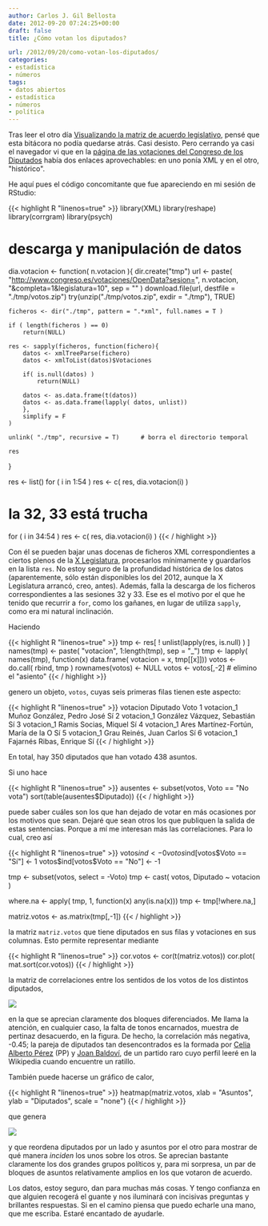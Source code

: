 ```yaml
---
author: Carlos J. Gil Bellosta
date: 2012-09-20 07:24:25+00:00
draft: false
title: ¿Cómo votan los diputados?

url: /2012/09/20/como-votan-los-diputados/
categories:
- estadística
- números
tags:
- datos abiertos
- estadística
- números
- política
---
```


Tras leer el otro día [Visualizando la matriz de acuerdo legislativo](http://computandocienciapolitica.blogspot.com.es/2011/12/visualuzacion-matriz-de-acuerdo.html), pensé que esta bitácora no podía quedarse atrás. Casi desisto. Pero cerrando ya casi el navegador vi que en la [página de las votaciones del Congreso de los Diputados](http://www.congreso.es/portal/page/portal/Congreso/Congreso/Actualidad/Votaciones) había dos enlaces aprovechables: en uno ponía XML y en el otro, "histórico".

He aquí pues el código concomitante que fue apareciendo en mi sesión de RStudio:

{{< highlight R "linenos=true" >}}
library(XML)
library(reshape)
library(corrgram)
library(psych)

# descarga y manipulación de datos

dia.votacion <- function( n.votacion ){
    dir.create("tmp")
    url <- paste( "http://www.congreso.es/votaciones/OpenData?sesion=",
            n.votacion, "&completa=1&legislatura=10", sep = "" )
    download.file(url, destfile = "./tmp/votos.zip")
    try(unzip("./tmp/votos.zip", exdir = "./tmp"), TRUE)

    ficheros <- dir("./tmp", pattern = ".*xml", full.names = T )

    if ( length(ficheros ) == 0)
        return(NULL)

    res <- sapply(ficheros, function(fichero){
        datos <- xmlTreeParse(fichero)
        datos <- xmlToList(datos)$Votaciones

        if( is.null(datos) )
            return(NULL)

        datos <- as.data.frame(t(datos))
        datos <- as.data.frame(lapply( datos, unlist))
        },
        simplify = F
    )

    unlink( "./tmp", recursive = T)      # borra el directorio temporal

    res
}

res <- list()
for ( i in  1:54 ) res <- c( res, dia.votacion(i) )
# la 32, 33 está trucha
for ( i in 34:54 ) res <- c( res, dia.votacion(i) )
{{< / highlight >}}

Con él se pueden bajar unas docenas de ficheros XML correspondientes a ciertos plenos de la [X Legislatura](http://es.wikipedia.org/wiki/X_Legislatura_de_Espa%C3%B1a), procesarlos mínimamente y guardarlos en la lista `res`. No estoy seguro de la profundidad histórica de los datos (aparentemente, sólo están disponibles los del 2012, aunque la X Legislatura arrancó, creo, antes). Además, falla la descarga de los ficheros correspondientes a las sesiones 32 y 33. Ese es el motivo por el que he tenido que recurrir a `for`, como los gañanes, en lugar de utiliza `sapply`, como era mi natural inclinación.

Haciendo

{{< highlight R "linenos=true" >}}
tmp <- res[ ! unlist(lapply(res, is.null) ) ]
names(tmp) <- paste( "votacion", 1:length(tmp), sep = "_")
tmp <- lapply( names(tmp), function(x) data.frame( votacion = x, tmp[[x]]))
votos <- do.call( rbind, tmp )
rownames(votos) <- NULL
votos <- votos[,-2]          # elimino el "asiento"
{{< / highlight >}}

genero un objeto, `votos`, cuyas seis primeras filas tienen este aspecto:

{{< highlight R "linenos=true" >}}
votacion                            Diputado Voto
1 votacion_1          Muñoz González, Pedro José   Sí
2 votacion_1         González Vázquez, Sebastián   Sí
3 votacion_1                Ramis Socias, Miquel   Sí
4 votacion_1 Ares Martínez-Fortún, María de la O   Sí
5 votacion_1            Grau Reinés, Juan Carlos   Sí
6 votacion_1             Fajarnés Ribas, Enrique   Sí
{{< / highlight >}}

En total, hay 350 diputados que han votado 438 asuntos.

Si uno hace

{{< highlight R "linenos=true" >}}
ausentes <- subset(votos, Voto == "No vota")
sort(table(ausentes$Diputado))
{{< / highlight >}}

puede saber cuáles son los que han dejado de votar en más ocasiones por los motivos que sean. Dejaré que sean otros los que publiquen la salida de estas sentencias. Porque a mí me interesan más las correlaciones. Para lo cual, creo así

{{< highlight R "linenos=true" >}}
votos$ind <- 0
votos$ind[votos$Voto == "Sí"] <- 1
votos$ind[votos$Voto == "No"] <- -1

tmp <- subset(votos, select = -Voto)
tmp <- cast( votos, Diputado ~ votacion )

where.na <- apply( tmp, 1, function(x) any(is.na(x)))
tmp <- tmp[!where.na,]

matriz.votos <- as.matrix(tmp[,-1])
{{< / highlight >}}

la matriz `matriz.votos` que tiene diputados en sus filas y votaciones en sus columnas. Esto permite representar mediante

{{< highlight R "linenos=true" >}}
cor.votos <- cor(t(matriz.votos))
cor.plot( mat.sort(cor.votos))
{{< / highlight >}}

la matriz de correlaciones entre los sentidos de los votos de los distintos diputados,

[![](/wp-uploads/2012/09/correlacion_diputados.png)
](/wp-uploads/2012/09/correlacion_diputados.png)

en la que se aprecian claramente dos bloques diferenciados. Me llama la atención, en cualquier caso, la falta de tonos encarnados, muestra de pertinaz desacuerdo, en la figura. De hecho, la correlación más negativa, -0.45; la pareja de diputados tan desencontrados es la formada por [Celia Alberto Pérez](http://www.politicas-pi.com/el-congreso/celia-alberto-perez/) (PP) y [Joan Baldoví](http://es.wikipedia.org/wiki/Joan_Baldov%C3%AD), de un partido raro cuyo perfil leeré en la Wikipedia cuando encuentre un ratillo.

También puede hacerse un gráfico de calor,

{{< highlight R "linenos=true" >}}
heatmap(matriz.votos, xlab = "Asuntos", ylab = "Diputados", scale = "none")
{{< / highlight >}}

que genera

[![](/wp-uploads/2012/09/diputados_asuntos1.png)
](/wp-uploads/2012/09/diputados_asuntos1.png)

y que reordena diputados por un lado y asuntos por el otro para mostrar de qué manera _inciden_ los unos sobre los otros. Se aprecian bastante claramente los dos grandes grupos políticos y, para mi sorpresa, un par de bloques de asuntos relativamente amplios en los que votaron de acuerdo.

Los datos, estoy seguro, dan para muchas más cosas. Y tengo confianza en que alguien recogerá el guante y nos iluminará con incisivas preguntas y brillantes respuestas. Si en el camino piensa que puedo echarle una mano, que me escriba. Estaré encantado de ayudarle.
